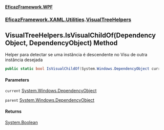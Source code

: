 #### [EficazFramework.WPF](EficazFrameworkData.md 'EficazFramework Data')
### [EficazFramework.XAML.Utilities](EficazFrameworkData.md#EficazFramework.XAML.Utilities 'EficazFramework.XAML.Utilities').[VisualTreeHelpers](EficazFramework.XAML.Utilities/VisualTreeHelpers.md 'EficazFramework.XAML.Utilities.VisualTreeHelpers')

## VisualTreeHelpers.IsVisualChildOf(DependencyObject, DependencyObject) Method

Helper para detectar se uma instância é descendente no Visu de outra instância desejada

```csharp
public static bool IsVisualChildOf(System.Windows.DependencyObject current, System.Windows.DependencyObject parent);
```
#### Parameters

<a name='EficazFramework.XAML.Utilities.VisualTreeHelpers.IsVisualChildOf(System.Windows.DependencyObject,System.Windows.DependencyObject).current'></a>

`current` [System.Windows.DependencyObject](https://docs.microsoft.com/en-us/dotnet/api/System.Windows.DependencyObject 'System.Windows.DependencyObject')

<a name='EficazFramework.XAML.Utilities.VisualTreeHelpers.IsVisualChildOf(System.Windows.DependencyObject,System.Windows.DependencyObject).parent'></a>

`parent` [System.Windows.DependencyObject](https://docs.microsoft.com/en-us/dotnet/api/System.Windows.DependencyObject 'System.Windows.DependencyObject')

#### Returns
[System.Boolean](https://docs.microsoft.com/en-us/dotnet/api/System.Boolean 'System.Boolean')